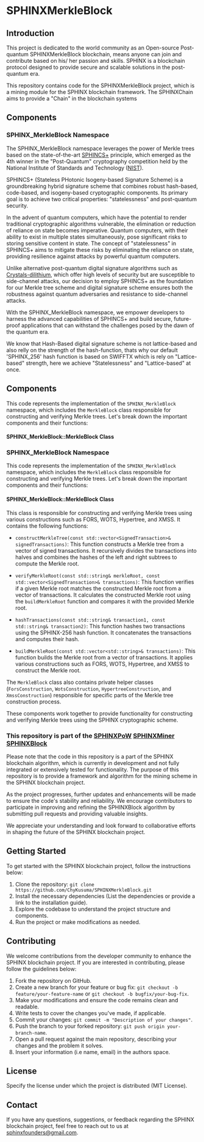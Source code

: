 # SPHINXMerkleBlock


## Introduction

This project is dedicated to the world community as an Open-source Post-quantum SPHINXMerkleBlock blockchain, means anyone can join and contribute based on his/ her passion and skills. SPHINX is a blockchain protocol designed to provide secure and scalable solutions in the post-quantum era.

This repository contains code for the SPHINXMerkleBlock project, which is a mining module for the SPHINX blockchain framework. The SPHINXChain aims to provide a "Chain" in the blockchain systems


## Components

### SPHINX_MerkleBlock Namespace

The SPHINX_MerkleBlock namespace leverages the power of Merkle trees based on the state-of-the-art [SPHINCS+](https://sphincs.org/) principle, which emerged as the 4th winner in the "Post-Quantum" cryptography competition held by the National Institute of Standards and Technology ([NIST](https://www.nist.gov/publications/breaking-category-five-sphincs-sha-256)).

SPHINCS+ (Stateless PHotonic Isogeny-based Signature Scheme) is a groundbreaking hybrid signature scheme that combines robust hash-based, code-based, and isogeny-based cryptographic components. Its primary goal is to achieve two critical properties: "statelessness" and post-quantum security.

In the advent of quantum computers, which have the potential to render traditional cryptographic algorithms vulnerable, the elimination or reduction of reliance on state becomes imperative. Quantum computers, with their ability to exist in multiple states simultaneously, pose significant risks to storing sensitive content in state. The concept of "statelessness" in SPHINCS+ aims to mitigate these risks by eliminating the reliance on state, providing resilience against attacks by powerful quantum computers.

Unlike alternative post-quantum digital signature algorithms such as [Crystals-dilithium](https://pq-crystals.org/dilithium/), which offer high levels of security but are susceptible to side-channel attacks, our decision to employ SPHINCS+ as the foundation for our Merkle tree scheme and digital signature scheme ensures both the robustness against quantum adversaries and resistance to side-channel attacks.

With the SPHINX_MerkleBlock namespace, we empower developers to harness the advanced capabilities of SPHINCS+ and build secure, future-proof applications that can withstand the challenges posed by the dawn of the quantum era.

We know that Hash-Based digital signature scheme is not lattice-based and also relly on the strength of the hash-function, thats why our default 'SPHINX_256' hash function is based on SWIFFTX which is rely on "Lattice-based" strength, here we achieve "Statelessness" and "Lattice-based" at once.


## Components

This code represents the implementation of the `SPHINX_MerkleBlock` namespace, which includes the `MerkleBlock` class responsible for constructing and verifying Merkle trees. Let's break down the important components and their functions:

#### SPHINX_MerkleBlock::MerkleBlock Class

### SPHINX_MerkleBlock Namespace

This code represents the implementation of the `SPHINX_MerkleBlock` namespace, which includes the `MerkleBlock` class responsible for constructing and verifying Merkle trees. Let's break down the important components and their functions:

#### SPHINX_MerkleBlock::MerkleBlock Class

This class is responsible for constructing and verifying Merkle trees using various constructions such as FORS, WOTS, Hypertree, and XMSS. It contains the following functions:

- `constructMerkleTree(const std::vector<SignedTransaction>& signedTransactions)`: This function constructs a Merkle tree from a vector of signed transactions. It recursively divides the transactions into halves and combines the hashes of the left and right subtrees to compute the Merkle root.

- `verifyMerkleRoot(const std::string& merkleRoot, const std::vector<SignedTransaction>& transactions)`: This function verifies if a given Merkle root matches the constructed Merkle root from a vector of transactions. It calculates the constructed Merkle root using the `buildMerkleRoot` function and compares it with the provided Merkle root.

- `hashTransactions(const std::string& transaction1, const std::string& transaction2)`: This function hashes two transactions using the SPHINX-256 hash function. It concatenates the transactions and computes their hash.

- `buildMerkleRoot(const std::vector<std::string>& transactions)`: This function builds the Merkle root from a vector of transactions. It applies various constructions such as FORS, WOTS, Hypertree, and XMSS to construct the Merkle root.

The `MerkleBlock` class also contains private helper classes (`ForsConstruction`, `WotsConstruction`, `HypertreeConstruction`, and `XmssConstruction`) responsible for specific parts of the Merkle tree construction process.

These components work together to provide functionality for constructing and verifying Merkle trees using the SPHINX cryptographic scheme.


### This repository is part of the  [SPHINXPoW](https://github.com/SPHINX-HUB-ORG/SPHINXPoW) [SPHINXMiner](https://github.com/SPHINX-HUB-ORG/SPHINXMINER) [SPHINXBlock](https://github.com/SPHINX-HUB-ORG/SPHINXBLOCK) 

Please note that the code in this repository is a part of the SPHINX blockchain algorithm, which is currently in development and not fully integrated or extensively tested for functionality. The purpose of this repository is to provide a framework and algorithm for the mining scheme in the SPHINX blockchain project.

As the project progresses, further updates and enhancements will be made to ensure the code's stability and reliability. We encourage contributors to participate in improving and refining the SPHINXBlock algorithm by submitting pull requests and providing valuable insights.

We appreciate your understanding and look forward to collaborative efforts in shaping the future of the SPHINX blockchain project.

## Getting Started
To get started with the SPHINX blockchain project, follow the instructions below:

1. Clone the repository: `git clone https://github.com/ChyKusuma/SPHINXMerkleBlock.git`
2. Install the necessary dependencies (List the dependencies or provide a link to the installation guide).
3. Explore the codebase to understand the project structure and components.
4. Run the project or make modifications as needed.


## Contributing
We welcome contributions from the developer community to enhance the SPHINX blockchain project. If you are interested in contributing, please follow the guidelines below:

1. Fork the repository on GitHub.
2. Create a new branch for your feature or bug fix: `git checkout -b feature/your-feature-name` or `git checkout -b bugfix/your-bug-fix`.
3. Make your modifications and ensure the code remains clean and readable.
4. Write tests to cover the changes you've made, if applicable.
5. Commit your changes: `git commit -m "Description of your changes"`.
6. Push the branch to your forked repository: `git push origin your-branch-name`.
7. Open a pull request against the main repository, describing your changes and the problem it solves.
8. Insert your information (i.e name, email) in the authors space.

## License
Specify the license under which the project is distributed (MIT License).

## Contact
If you have any questions, suggestions, or feedback regarding the SPHINX blockchain project, feel free to reach out to us at [sphinxfounders@gmail.com](mailto:sphinxfounders@gmail.com).
